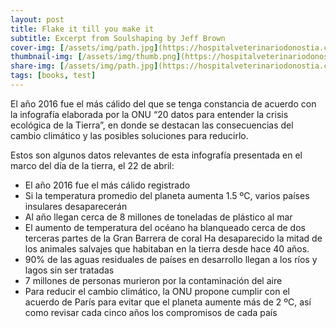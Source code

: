 ```yaml
---
layout: post
title: Flake it till you make it
subtitle: Excerpt from Soulshaping by Jeff Brown
cover-img: [/assets/img/path.jpg](https://hospitalveterinariodonostia.com/wp-content/uploads/2018/12/6-lugares-donde-puedes-ver-animales-exoticos-6.jpg) 
thumbnail-img: [/assets/img/thumb.png](https://hospitalveterinariodonostia.com/wp-content/uploads/2018/12/6-lugares-donde-puedes-ver-animales-exoticos-6.jpg)
share-img: [/assets/img/path.jpg](https://hospitalveterinariodonostia.com/wp-content/uploads/2018/12/6-lugares-donde-puedes-ver-animales-exoticos-6.jpg)
tags: [books, test]
---
```


El año 2016 fue el más cálido del que se tenga constancia de acuerdo con la infografía elaborada por la ONU “20 datos para entender la crisis ecológica de la Tierra”, en donde se destacan las consecuencias del cambio climático y las posibles soluciones para reducirlo.

Estos son algunos datos relevantes de esta infografía presentada en el marco del día de la tierra, el 22 de abril:

- El año 2016 fue el más cálido registrado
- Si la temperatura promedio del planeta aumenta 1.5 ºC, varios países insulares desaparecerán
- Al año llegan cerca de 8 millones de toneladas de plástico al mar
- El aumento de temperatura del océano ha blanqueado cerca de dos terceras partes de la Gran Barrera de coral
  Ha desaparecido la mitad de los animales salvajes que habitaban en la tierra desde hace 40 años.
- 90% de las aguas residuales de países en desarrollo llegan a los ríos y lagos sin ser tratadas
- 7 millones de personas murieron por la contaminación del aire
- Para reducir el cambio climático, la ONU propone cumplir con el acuerdo de París para evitar que el planeta aumente más de 2 ºC, así como revisar cada cinco años los     compromisos de cada país
